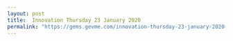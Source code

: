 ```yaml
---
layout: post
title:  Innovation Thursday 23 January 2020
permalink: "https://gems.gevme.com/innovation-thursday-23-january-2020-50241542"
---
```

